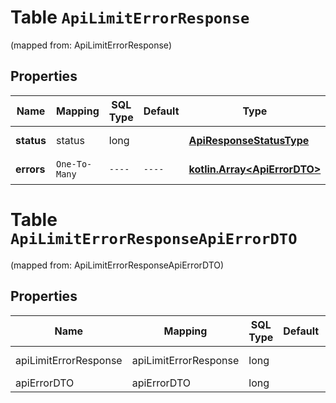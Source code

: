 
# Table `ApiLimitErrorResponse`
(mapped from: ApiLimitErrorResponse)

## Properties
Name | Mapping | SQL Type | Default | Type | Description | Notes
---- | ------- | -------- | ------- | ---- | ----------- | -----
**status** | status | long |  | [**ApiResponseStatusType**](ApiResponseStatusType.md) |  |  [optional] [foreignkey]
**errors** | `One-To-Many` | `----` | `----`  | [**kotlin.Array&lt;ApiErrorDTO&gt;**](ApiErrorDTO.md) | Список ошибок. |  [optional]



# **Table `ApiLimitErrorResponseApiErrorDTO`**
(mapped from: ApiLimitErrorResponseApiErrorDTO)

## Properties
Name | Mapping | SQL Type | Default | Type | Description | Notes
---- | ------- | -------- | ------- | ---- | ----------- | -----
apiLimitErrorResponse | apiLimitErrorResponse | long | | kotlin.Long | Primary Key | *one*
apiErrorDTO | apiErrorDTO | long | | kotlin.Long | Foreign Key | *many*



